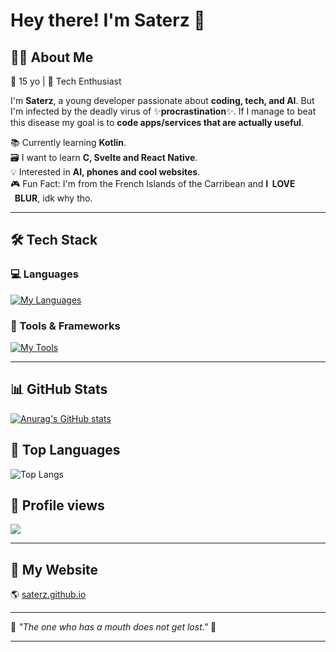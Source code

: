 # **Hey there! I'm Saterz** 👋  

<!-- ![Your Name's Banner](https://i.imgur.com/yourimage.png) -->

## 🧑‍💻 About Me  
🎂 15 yo | 🚀 Tech Enthusiast

I'm **Saterz**, a young developer passionate about **coding, tech, and AI**. But I'm infected by the deadly virus of ✨**procrastination**✨. If I manage to beat this disease my goal is to **code apps/services that are actually useful**.  

📚 Currently learning **Kotlin**.      
🗃️ I want to learn **C, Svelte and React Native**.      
💡 Interested in **AI, phones and cool websites**.      
🎮 Fun Fact: I'm from the French Islands of the Carribean and **I ‎ ‎ ‎ ‎ ‎ ‎ ‎ ‎ ‎ LOVE ‎ ‎ ‎ ‎ ‎ ‎ ‎ ‎ ‎ ‎ ‎ ‎ ‎ ‎ ‎ ‎ BLUR**, idk why tho.  

---

## 🛠 Tech Stack  

### 💻 Languages  
[![My Languages](https://skillicons.dev/icons?i=html,css,js,py,bash,git)](https://skillicons.dev)           

### 🔧 Tools & Frameworks  
[![My Tools](https://skillicons.dev/icons?i=github,vscode,discord,linux)](https://skillicons.dev)      

---

## 📊 GitHub Stats  
[![Anurag's GitHub stats](https://github-readme-stats.vercel.app/api?username=saterz&show_icons=true&theme=radical)](https://github.com/anuraghazra/github-readme-stats)

## 📌 **Top Languages**  
![Top Langs](https://github-readme-stats.vercel.app/api/top-langs/?username=saterz&layout=compact&theme=radical)  

## 👀 **Profile views**
![](https://komarev.com/ghpvc/?username=saterz)

---

## 🔗 My Website  
🌎 [saterz.github.io](https://saterz.github.io)

---

💙 _"The one who has a mouth does not get lost."_ 🚀  

---
